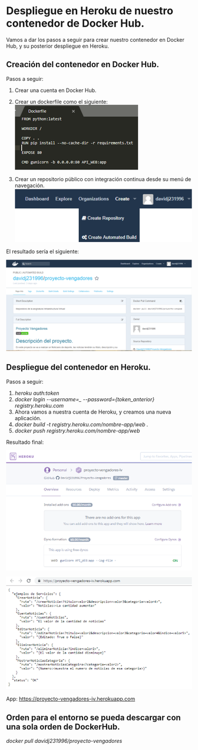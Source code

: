 # Despliegue en Heroku de nuestro contenedor de Docker Hub.

Vamos a dar los pasos a seguir para crear nuestro contenedor en Docker Hub, y su posterior despliegue en Heroku.

## Creación del contenedor en Docker Hub.

Pasos a seguir:

1. Crear una cuenta en Docker Hub.
2. Crear un dockerfile como el siguiente:
![Dockerfile](https://github.com/Davidj231996/Proyecto-Vengadores/blob/master/docs/Imagenes/dockerfile.PNG)

3. Crear un repositorio público con integración continua desde su menú de navegación.
![Docker](https://github.com/Davidj231996/Proyecto-Vengadores/blob/master/docs/Imagenes/docker.png)

El resultado sería el siguiente:

![Contenedor](https://github.com/Davidj231996/Proyecto-Vengadores/blob/master/docs/Imagenes/contenedor.PNG)

## Despliegue del contenedor en Heroku.

Pasos a seguir:

1. *heroku auth:token*
2. *docker login --username=_ --password={token_anterior} registry.heroku.com*
3. Ahora vamos a nuestra cuenta de Heroku, y creamos una nueva aplicación.
4. *docker build -t registry.heroku.com/nombre-app/web .*
5. *docker push registry.heroku.com/nombre-app/web*

Resultado final:

![Despliegue](https://github.com/Davidj231996/Proyecto-Vengadores/blob/master/docs/Imagenes/heroku_contenedor.PNG)

![Aplicación](https://github.com/Davidj231996/Proyecto-Vengadores/blob/master/docs/Imagenes/contenedor_app.PNG)

App: https://proyecto-vengadores-iv.herokuapp.com

## Orden para el entorno se pueda descargar con una sola orden de DockerHub.

*docker pull davidj231996/proyecto-vengadores*
